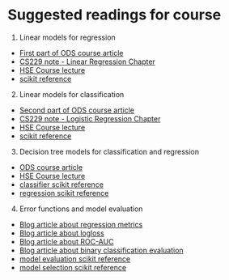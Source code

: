 # Suggested readings for course
1. Linear models for regression
- [First part of ODS course article](https://habr.com/ru/company/ods/blog/323890)
- [CS229 note - Linear Regression Chapter](https://see.stanford.edu/materials/aimlcs229/cs229-notes1.pdf)
- [HSE Course lecture](https://github.com/esokolov/ml-course-hse/blob/master/2018-fall/lecture-notes/lecture03-linregr.pdf)
- [scikit reference](https://scikit-learn.org/stable/modules/generated/sklearn.linear_model.LinearRegression.html)
2. Linear models for classification
- [Second part of ODS course article](https://habr.com/en/company/ods/blog/323890/#2-logisticheskaya-regressiya)
- [CS229 note - Logistic Regression Chapter](https://see.stanford.edu/materials/aimlcs229/cs229-notes1.pdf)
- [HSE Course lecture](https://github.com/esokolov/ml-course-hse/blob/master/2018-fall/lecture-notes/lecture05-linclass.pdf)
- [scikit reference](https://scikit-learn.org/stable/modules/generated/sklearn.linear_model.LogisticRegression.html)
3. Decision tree models for classification and regression
- [ODS course article](https://habr.com/en/company/ods/blog/322534)
- [HSE Course lecture](https://github.com/esokolov/ml-course-hse/blob/master/2018-fall/lecture-notes/lecture07-trees.pdf)
- [classifier scikit reference](https://scikit-learn.org/stable/modules/generated/sklearn.tree.DecisionTreeClassifier.html)
- [regression scikit reference](https://scikit-learn.org/stable/modules/generated/sklearn.tree.DecisionTreeRegressor.html)
4. Error functions and model evaluation
- [Blog article about regression metrics](https://dyakonov.org/2018/10/23/%D1%84%D1%83%D0%BD%D0%BA%D1%86%D0%B8%D0%B8-%D0%BE%D1%88%D0%B8%D0%B1%D0%BE%D0%BA-%D0%B2-%D0%B7%D0%B0%D0%B4%D0%B0%D1%87%D0%B0%D1%85-%D1%80%D0%B5%D0%B3%D1%80%D0%B5%D1%81%D1%81%D0%B8%D0%B8/)
- [Blog article about logloss](https://dyakonov.org/2018/03/12/%d0%bb%d0%be%d0%b3%d0%b8%d1%81%d1%82%d0%b8%d1%87%d0%b5%d1%81%d0%ba%d0%b0%d1%8f-%d1%84%d1%83%d0%bd%d0%ba%d1%86%d0%b8%d1%8f-%d0%be%d1%88%d0%b8%d0%b1%d0%ba%d0%b8/)
- [Blog article about ROC-AUC](https://dyakonov.org/2017/07/28/auc-roc-%D0%BF%D0%BB%D0%BE%D1%89%D0%B0%D0%B4%D1%8C-%D0%BF%D0%BE%D0%B4-%D0%BA%D1%80%D0%B8%D0%B2%D0%BE%D0%B9-%D0%BE%D1%88%D0%B8%D0%B1%D0%BE%D0%BA/)
- [Blog article about binary classification evaluation](https://dyakonov.org/2019/05/31/%d1%84%d1%83%d0%bd%d0%ba%d1%86%d0%b8%d0%be%d0%bd%d0%b0%d0%bb%d1%8b-%d0%ba%d0%b0%d1%87%d0%b5%d1%81%d1%82%d0%b2%d0%b0-%d0%b2-%d0%b7%d0%b0%d0%b4%d0%b0%d1%87%d0%b5-%d0%b1%d0%b8%d0%bd%d0%b0%d1%80%d0%bd/)
- [model evaluation scikit reference](https://scikit-learn.org/stable/modules/classes.html#module-sklearn.metrics)
- [model selection scikit reference](https://scikit-learn.org/stable/modules/classes.html#module-sklearn.model_selection)